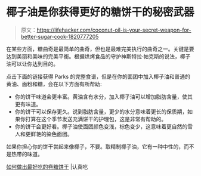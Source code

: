 # 椰子油是你获得更好的糖饼干的秘密武器

> 原文：<https://lifehacker.com/coconut-oil-is-your-secret-weapon-for-better-sugar-cook-1820777205>

在某些方面，糖曲奇是最简单的曲奇，但也是最难完美执行的曲奇之一。关键是要达到美丽和美味的完美平衡。根据烘烤食品的守护神斯特拉·帕克斯的说法，椰子油可以让你达到目的。



点击下面的链接获得 Parks 的完整食谱，但是在你的面团中加入椰子油和普通的黄油、面粉和糖，会在以下方面有所帮助:

*   你的饼干味道会更丰富。黄油含有水分，加入椰子油可以增加脂肪含量，使其更有味道。
*   你的饼干可以保存更久。说到脂肪含量，更少的水分意味着更长的保质期，如果你打算在这个季节发送充满饼干的护理包，这是非常有帮助的。
*   你的饼干会更好看。椰子油使面团颜色变浅，棕色变少，这意味着更自然的雪人和更鲜艳的染色面团。

如果你担心你的饼干尝起来像椰子，不要。取精制椰子油，它有一种中性的，而不是热带的味道。

[如何做出最好吃的卷糖饼干](http://www.seriouseats.com/2016/12/how-to-make-the-best-rolled-sugar-cookies.html) |认真吃